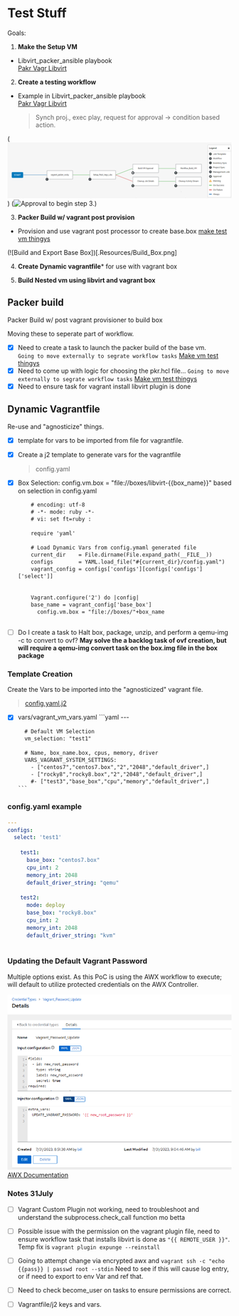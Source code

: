 # Test Stuff

Goals:

1. **Make the Setup VM**  
  - Libvirt_packer_ansible playbook  
    [Pakr Vagr Libvirt](https://github.com/bvaughn123/Libvirt-Vagrant-Packer)  
  
2. **Create a testing workflow**
  - Example in Libvirt_packer_ansible playbook  
    [Pakr Vagr Libvirt](https://github.com/bvaughn123/Libvirt-Vagrant-Packer)  
    
    > Synch proj., exec play, request for approval -> condition based action.

(![Setup VM Workflow](.Resources/SetupVmWorkflow.png))
(![Approval to begin step 3.](Approval.png))

3. **Packer Build w/ vagrant post provision**
  - Provision and use vagrant post processor to create base.box 
    [make test vm thingys](https://github.com/bvaughn123/mk_vm_test_thingys)

(![Build and Export Base Box])[.Resources/Build_Box.png]

4. **Create Dynamic vagrantfile*** for use with vagrant box   
  
5. **Build Nested vm using libvirt and vagrant box**  


## Packer build

Packer Build w/ post vagrant provisioner to build box 

Moving these to seperate part of workflow.

- [x] Need to create a task to launch the packer build of the base vm.  
    `Going to move externally to segrate workflow tasks` [Make vm test thingys](https://github.com/bvaughn123/mk_vm_test_thingys) 
- [x] Need to come up with logic for choosing the pkr.hcl file...
    `Going to move externally to segrate workflow tasks` [Make vm test thingys](https://github.com/bvaughn123/mk_vm_test_thingys) 
- [x] Need to ensure task for vagrant install libvirt plugin is done

## Dynamic Vagrantfile

Re-use and "agnosticize" things.

- [x] template for vars to be imported from file for vagrantfile.
- [x] Create a j2 template to generate vars for the vagrantfile
    > config.yaml  
- [x] Box Selection: config.vm.box = "file://boxes/libvirt-{{box_name}}" based on selection in config.yaml


    ```
        # encoding: utf-8
        # -*- mode: ruby -*-
        # vi: set ft=ruby :

        require 'yaml'

        # Load Dynamic Vars from config.ymaml generated file
        current_dir    = File.dirname(File.expand_path(__FILE__))
        configs        = YAML.load_file("#{current_dir}/config.yaml")
        vagrant_config = configs['configs'][configs['configs']['select']]


        Vagrant.configure('2') do |config|
        base_name = vagrant_config['base_box']
          config.vm.box = "file://boxes/"+box_name
            
    ```

- [ ] Do I create a task to Halt box, package, unzip, and perform a qemu-img -c to convert to ovf?
    **May solve the a backlog task of ovf creation, but will require a qemu-img convert task on the box.img file in the box package**     

### Template Creation

Create the Vars to be imported into the "agnosticized" vagrant file.  
> [config.yaml.j2 ](ansible\templates\config.yaml.j2)

- [x] vars/vagrant_vm_vars.yaml
      ```yaml
        ---

        # Default VM Selection
        vm_selection: "test1" 
        
        # Name, box_name.box, cpus, memory, driver 
        VARS_VAGRANT_SYSTEM_SETTINGS:
          - ["centos7","centos7.box","2","2048","default_driver",]
          - ["rocky8","rocky8.box","2","2048","default_driver",]
          #- ["test3","base_box","cpu","memory","default_driver",]
      ```

### config.yaml example

```yaml
---
configs:
  select: 'test1'

    test1:
      base_box: "centos7.box"
      cpu_int: 2
      memory_int: 2048
      default_driver_string: "qemu"
    
    test2:
      mode: deploy
      base_box: "rocky8.box"
      cpu_int: 2
      memory_int: 2048
      default_driver_string: "kvm"
      
```

### Updating the Default Vagrant Password

Multiple options exist.  As this PoC is using the AWX workflow to execute; will default to utilize
protected credentials on the AWX Controller.

![AWX New Credential Type](.Resources/new_credential_type.png)
[AWX Documentation](https://docs.ansible.com/ansible-tower/latest/html/userguide/credential_types.htmlhttps://docs.ansible.com/ansible-tower/latest/html/userguide/credential_types.html)


### Notes 31July

- [ ] Vagrant Custom Plugin not working, need to troubleshoot and understand the subprocess.check_call function mo betta

- [ ] Possible issue with the permission on the vagrant plugin file, need to ensure workflow task that installs libvirt is done as `"{{ REMOTE_USER }}"`.  Temp fix is `vagrant plugin expunge --reinstall`

- [ ] Going to attempt change via encrypted awx and `vagrant ssh -c "echo {{pass}} | passwd root --stdin`  Need to see if this will cause log entry, or if need to export to env Var and ref that.

- [ ] Need to check become_user on tasks to ensure permissions are correct.

- [ ] Vagrantfile/j2 keys and vars.

